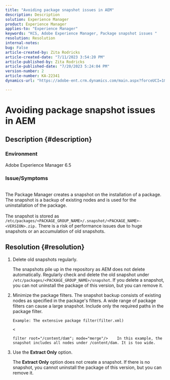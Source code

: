 ```yaml
---
title: "Avoiding package snapshot issues in AEM"
description: Description
solution: Experience Manager
product: Experience Manager
applies-to: "Experience Manager"
keywords: "KCS, Adobe Experience Manager, Package snapshot issues "
resolution: Resolution
internal-notes: 
bug: False
article-created-by: Zita Rodricks
article-created-date: "7/11/2023 3:54:20 PM"
article-published-by: Zita Rodricks
article-published-date: "7/20/2023 5:24:04 PM"
version-number: 2
article-number: KA-22341
dynamics-url: "https://adobe-ent.crm.dynamics.com/main.aspx?forceUCI=1&pagetype=entityrecord&etn=knowledgearticle&id=948ec030-0320-ee11-9cbe-6045bd006239"

---
```

# Avoiding package snapshot issues in AEM

## Description {#description}


### Environment

Adobe Experience Manager 6.5

### Issue/Symptoms
<br>The Package Manager creates a snapshot on the installation of a package. The snapshot is a backup of existing nodes and is used for the uninstallation of the package.<br><br>
The snapshot is stored as `/etc/packages/<PACKAGE_GROUP_NAME>/.snapshot/<PACKAGE_NAME>-<VERSION>.zip.` There is a risk of performance issues due to huge snapshots or an accumulation of old snapshots.






## Resolution {#resolution}


1. Delete old snapshots regularly.

    

    The snapshots pile up in the repository as AEM does not delete automatically. Regularly check and delete the old snapshot under `/etc/packages/<PACKAGE_GROUP_NAME>/snapshot`. If you delete a snapshot, you can not uninstall the package of this version, but you can remove it.

    
2. Minimize the package filters.
    The snapshot backup consists of existing nodes as specified in the package's filters. A wide range of package filters can cause a large snapshot. Include only the required paths in the package filter.


    ```
    Example: The extensive package filter(filter.xml)
    ```



    `<`


    ```
    filter root="/content/dam"; mode="merge"/>    In this example, the snapshot includes all nodes under /content/dam. It is too wide.
    ```
3. Use the <b>Extract Only</b> option.

    

    The <b>Extract Only</b> option does not create a snapshot. If there is no snapshot, you cannot uninstall the package of this version, but you can remove it.



